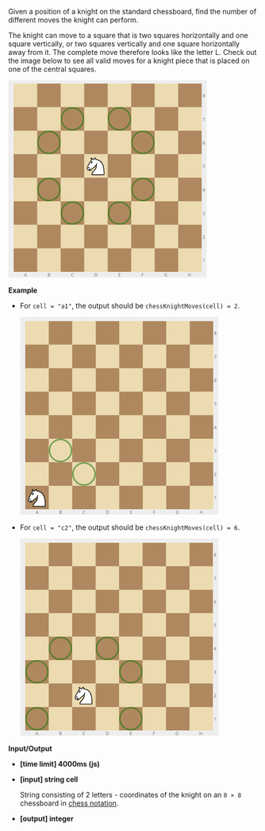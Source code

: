 ﻿Given a position of a knight on the standard chessboard, find the number of different moves the knight can perform.

The knight can move to a square that is two squares horizontally and one square vertically, or two squares vertically and one square horizontally away from it. The complete move therefore looks like the letter L. Check out the image below to see all valid moves for a knight piece that is placed on one of the central squares.

![](images/knight.jpg)

**Example**

*   For `cell = "a1"`, the output should be
    `chessKnightMoves(cell) = 2`.

    ![](images/ex_1.jpg)

*   For `cell = "c2"`, the output should be
    `chessKnightMoves(cell) = 6`.

    ![](images/ex_2.jpg)

**Input/Output**

*   **[time limit] 4000ms (js)**

*   **[input] string cell**

    String consisting of 2 letters - coordinates of the knight on an `8 × 8` chessboard in [chess notation](keyword://chess-notation).

*   **[output] integer**